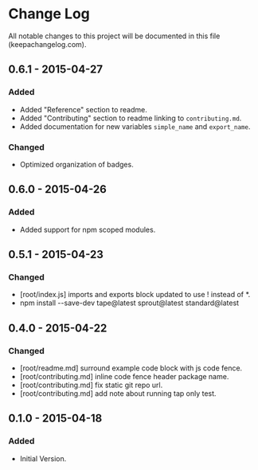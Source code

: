# Change Log
All notable changes to this project will be documented in this file (keepachangelog.com).

## 0.6.1 - 2015-04-27
### Added
- Added "Reference" section to readme.
- Added "Contributing" section to readme linking to `contributing.md`.
- Added documentation for new variables `simple_name` and `export_name`.

### Changed
- Optimized organization of badges.

## 0.6.0 - 2015-04-26
### Added
- Added support for npm scoped modules.

## 0.5.1 - 2015-04-23
### Changed
- [root/index.js] imports and exports block updated to use ! instead of *.
- npm install --save-dev tape@latest sprout@latest standard@latest

## 0.4.0 - 2015-04-22
### Changed
- [root/readme.md] surround example code block with js code fence.
- [root/contributing.md] inline code fence header package name.
- [root/contributing.md] fix static git repo url.
- [root/contributing.md] add note about running tap only test.

## 0.1.0 - 2015-04-18
### Added
- Initial Version.

